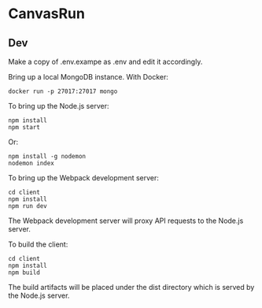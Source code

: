 # CanvasRun

## Dev

Make a copy of .env.exampe as .env and edit it accordingly.

Bring up a local MongoDB instance. With Docker:

```
docker run -p 27017:27017 mongo
```

To bring up the Node.js server:

```
npm install
npm start
```

Or:

```
npm install -g nodemon
nodemon index
```

To bring up the Webpack development server:

```
cd client
npm install
npm run dev
```

The Webpack development server will proxy API requests to the Node.js server.

To build the client:

```
cd client
npm install
npm build
```

The build artifacts will be placed under the dist directory which is served by the Node.js server.
